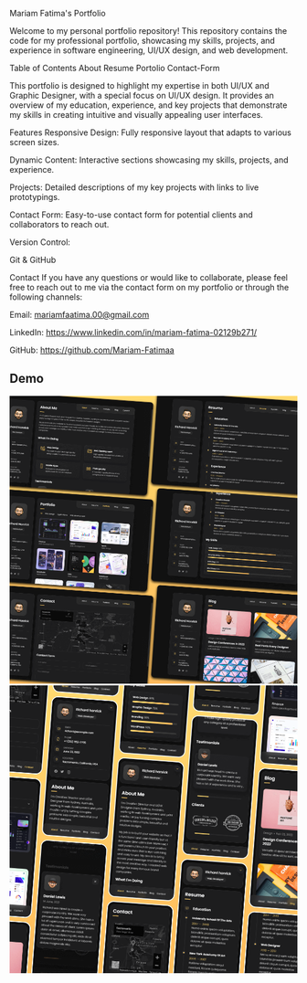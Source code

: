 Mariam Fatima's Portfolio

Welcome to my personal portfolio repository! This repository contains the code for my professional portfolio, showcasing my skills, projects, and experience in software engineering, UI/UX design, and web development.

Table of Contents
About
Resume
Portolio
Contact-Form

This portfolio is designed to highlight my expertise in both UI/UX and Graphic Designer, with a special focus on UI/UX design. It provides an overview of my education, experience, and key projects that demonstrate my skills in creating intuitive and visually appealing user interfaces.

Features
Responsive Design: Fully responsive layout that adapts to various screen sizes.

Dynamic Content: Interactive sections showcasing my skills, projects, and experience.

Projects: Detailed descriptions of my key projects with links to live prototypings.

Contact Form: Easy-to-use contact form for potential clients and collaborators to reach out.

Version Control:

Git & GitHub

Contact
If you have any questions or would like to collaborate, please feel free to reach out to me via the contact form on my portfolio or through the following channels:

Email: mariamfaatima.00@gmail.com

LinkedIn: https://www.linkedin.com/in/mariam-fatima-02129b271/

GitHub: https://github.com/Mariam-Fatimaa

## Demo

![vCard Desktop Demo](./website-demo-image/desktop.png "Desktop Demo")
![vCard Mobile Demo](./website-demo-image/mobile.png "Mobile Demo")

